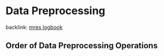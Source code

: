 # Data Preprocessing

backlink: [mres logbook](mres_logbook.md#order-of-data-preprocessing-operations)

## Order of Data Preprocessing Operations

